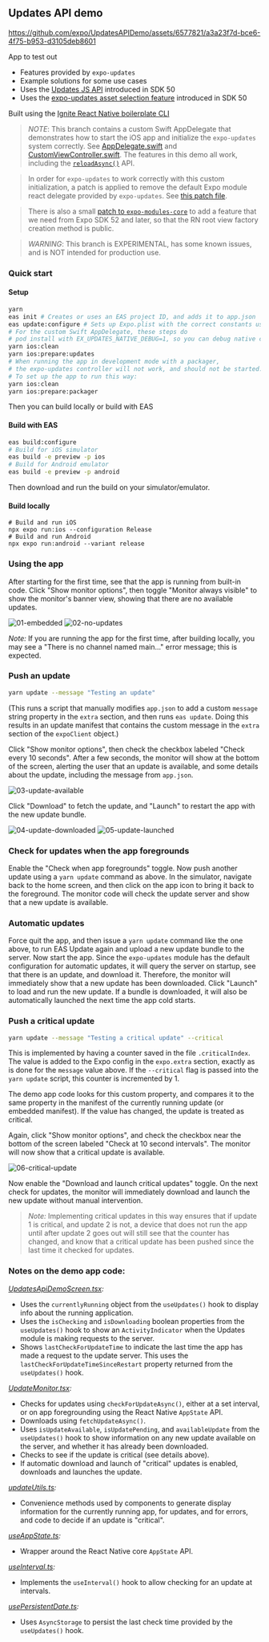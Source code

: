 ## Updates API demo

https://github.com/expo/UpdatesAPIDemo/assets/6577821/a3a23f7d-bce6-4f75-b953-d3105deb8601

App to test out

- Features provided by `expo-updates`
- Example solutions for some use cases
- Uses the [Updates JS API](https://docs.expo.dev/versions/latest/sdk/updates/#useupdates) introduced in SDK 50
- Uses the [expo-updates asset selection feature](./ASSETSELECTION.md) introduced in SDK 50

Built using the [Ignite React Native boilerplate CLI](https://github.com/infinitered/ignite)

> _NOTE_: This branch contains a custom Swift AppDelegate that demonstrates how to start the iOS app and initialize the `expo-updates` system correctly. See [AppDelegate.swift](./ios/UpdatesAPIDemo/AppDelegate.swift) and [CustomViewController.swift](./ios/UpdatesAPIDemo/CustomViewController.swift). The features in this demo all work, including the [`reloadAsync()`](https://docs.expo.dev/versions/latest/sdk/updates/#updatesreloadasync) API.

> In order for `expo-updates` to work correctly with this custom initialization, a patch is applied to remove the default Expo module react delegate provided by `expo-updates`. See [this patch file](./patches/expo-updates+0.25.27.patch).

> There is also a small [patch to `expo-modules-core`](./patches/expo-modules-core+1.12.26.patch) to add a feature that we need from Expo SDK 52 and later, so that the RN root view factory creation method is public.

> _WARNING_: This branch is EXPERIMENTAL, has some known issues, and is NOT intended for production use.

### Quick start

#### Setup

```bash
yarn
eas init # Creates or uses an EAS project ID, and adds it to app.json
eas update:configure # Sets up Expo.plist with the correct constants used by expo-updates
# For the custom Swift AppDelegate, these steps do
# pod install with EX_UPDATES_NATIVE_DEBUG=1, so you can debug native code
yarn ios:clean
yarn ios:prepare:updates
# When running the app in development mode with a packager,
# the expo-updates controller will not work, and should not be started.
# To set up the app to run this way:
yarn ios:clean
yarn ios:prepare:packager
```

Then you can build locally or build with EAS

#### Build with EAS

```bash
eas build:configure
# Build for iOS simulator
eas build -e preview -p ios
# Build for Android emulator
eas build -e preview -p android
```

Then download and run the build on your simulator/emulator.

#### Build locally

```
# Build and run iOS
npx expo run:ios --configuration Release
# Build and run Android
npx expo run:android --variant release
```

### Using the app

After starting for the first time, see that the app is running from built-in code. Click "Show monitor options", then toggle "Monitor always visible" to show the monitor's banner view, showing that there are no available updates.

![01-embedded](./media/01-embedded.png) ![02-no-updates](./media/02-no-updates.png)

_Note:_ If you are running the app for the first time, after building locally, you may see a "There is no channel named main..." error message; this is expected.

### Push an update

```bash
yarn update --message "Testing an update"
```

(This runs a script that manually modifies `app.json` to add a custom `message` string property in the `extra` section, and then runs `eas update`. Doing this results in an update manifest that contains the custom message in the `extra` section of the `expoClient` object.)

Click "Show monitor options", then check the checkbox labeled "Check every 10 seconds". After a few seconds, the monitor will show at the bottom of the screen, alerting the user that an update is available, and some details about the update, including the message from `app.json`.

![03-update-available](./media/03-update-available.png)

Click "Download" to fetch the update, and "Launch" to restart the app with the new update bundle.

![04-update-downloaded](./media/04-update-downloaded.png) ![05-update-launched](./media/05-update-launched.png)

### Check for updates when the app foregrounds

Enable the "Check when app foregrounds" toggle. Now push another update using a `yarn update` command as above. In the simulator, navigate back to the home screen, and then click on the app icon to bring it back to the foreground. The monitor code will check the update server and show that a new update is available.

### Automatic updates

Force quit the app, and then issue a `yarn update` command like the one above, to run EAS Update again and upload a new update bundle to the server. Now start the app. Since the `expo-updates` module has the default configuration for automatic updates, it will query the server on startup, see that there is an update, and download it. Therefore, the monitor will immediately show that a new update has been downloaded. Click "Launch" to load and run the new update. If a bundle is downloaded, it will also be automatically launched the next time the app cold starts.

### Push a critical update

```bash
yarn update --message "Testing a critical update" --critical
```

This is implemented by having a counter saved in the file `.criticalIndex`. The value is added to the Expo config in the `expo.extra` section, exactly as is done for the `message` value above. If the `--critical` flag is passed into the `yarn update` script, this counter is incremented by 1.

The demo app code looks for this custom property, and compares it to the same property in the manifest of the currently running update (or embedded manifest). If the value has changed, the update is treated as critical.

Again, click "Show monitor options", and check the checkbox near the bottom of the screen labeled "Check at 10 second intervals".
The monitor will now show that a critical update is available.

![06-critical-update](./media/06-critical-update.png)

Now enable the "Download and launch critical updates" toggle. On the next check for updates, the monitor will immediately download and launch the new update without manual intervention.

> _Note:_ Implementing critical updates in this way ensures that if update 1 is critical, and update 2 is not, a device that does not run the app until after update 2 goes out will still see that the counter has changed, and know that a critical update has been pushed since the last time it checked for updates.

### Notes on the demo app code:

_[UpdatesApiDemoScreen.tsx](./app/screens/UpdatesApiDemoScreen.tsx):_

- Uses the `currentlyRunning` object from the `useUpdates()` hook to display info about the running application.
- Uses the `isChecking` and `isDownloading` boolean properties from the `useUpdates()` hook to show an `ActivityIndicator` when the Updates module is making requests to the server.
- Shows `lastCheckForUpdateTime` to indicate the last time the app has made a request to the update server. This uses the `lastCheckForUpdateTimeSinceRestart` property returned from the `useUpdates()` hook.

_[UpdateMonitor.tsx](./app/components/UpdateMonitor.tsx):_

- Checks for updates using `checkForUpdateAsync()`, either at a set interval, or on app foregrounding using the React Native `AppState` API.
- Downloads using `fetchUpdateAsync()`.
- Uses `isUpdateAvailable`, `isUpdatePending`, and `availableUpdate` from the `useUpdates()` hook to show information on any new update available on the server, and whether it has already been downloaded.
- Checks to see if the update is critical (see details above).
- If automatic download and launch of "critical" updates is enabled, downloads and launches the update.

_[updateUtils.ts](./app/utils/updates/updateUtils.ts):_

- Convenience methods used by components to generate display information for the currently running app, for updates, and for errors, and code to decide if an update is "critical".

_[useAppState.ts](./app/utils/updates/useAppState.ts):_

- Wrapper around the React Native core `AppState` API.

_[useInterval.ts](./app/utils/updates/useInterval.ts):_

- Implements the `useInterval()` hook to allow checking for an update at intervals.

_[usePersistentDate.ts](./app/utils/updates/usePersistentDate.ts):_

- Uses `AsyncStorage` to persist the last check time provided by the `useUpdates()` hook.
